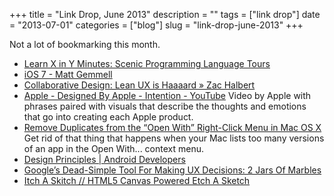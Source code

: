 +++
title = "Link Drop, June 2013"
description = ""
tags = ["link drop"]
date = "2013-07-01"
categories = ["blog"]
slug = "link-drop-june-2013"
+++



<p>Not a lot of bookmarking this month.  </p>
<ul class="ld">
<li><a href="http://learnxinyminutes.com/" class="ttl">Learn X in Y Minutes: Scenic Programming Language Tours</a> </li>
<li><a href="http://mattgemmell.com/2013/06/12/ios-7/" class="ttl">iOS 7 - Matt Gemmell</a> </li>
<li><a href="http://www.zachalbert.com/collaborative-design-lean-ux-is-haaaard/" class="ttl">Collaborative Design: Lean UX is Haaaard » Zac Halbert</a> </li>
<li><a href="https://www.youtube.com/watch?v=VpZmIiIXuZ0" class="ttl">Apple - Designed By Apple - Intention - YouTube</a> Video by Apple with phrases paired with visuals that describe the thoughts and emotions that go into creating each Apple product.</li>
<li><a href="http://osxdaily.com/2013/01/22/fix-open-with-menu-mac-os-x/" class="ttl">Remove Duplicates from the “Open With” Right-Click Menu in Mac OS X</a> Get rid of that thing that happens when your Mac lists too many versions of an app in the Open With... context menu.</li>
<li><a href="http://developer.android.com/design/get-started/principles.html" class="ttl">Design Principles | Android Developers</a> </li>
<li><a href="http://www.fastcodesign.com/1672657/google-s-dead-simple-tool-for-making-ux-decisions-2-jars-of-marbles#1" class="ttl">Google’s Dead-Simple Tool For Making UX Decisions: 2 Jars Of Marbles</a> </li>
<li><a href="http://itchaskitch.com/" class="ttl">Itch A Skitch // HTML5 Canvas Powered Etch A Sketch</a> </li>
</ul>
    
  
